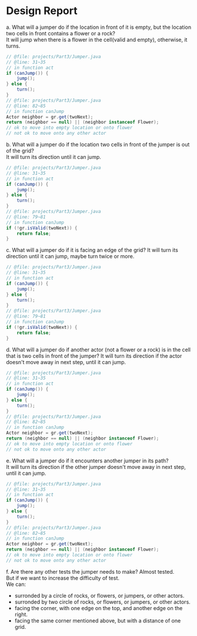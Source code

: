 # Design Report

a. What will a jumper do if the location in front of it is empty, but the location two cells in front contains a flower or a rock?  
It will jump when there is a flower in the cell(valid and empty), otherwise, it turns.
```java
// @file: projects/Part3/Jumper.java
// @line: 31~35
// in function act
if (canJump()) {
    jump();
} else {
    turn();
}
// @file: projects/Part3/Jumper.java
// @line: 82~85
// in function canJump
Actor neighbor = gr.get(twoNext);
return (neighbor == null) || (neighbor instanceof Flower);
// ok to move into empty location or onto flower
// not ok to move onto any other actor
```

b. What will a jumper do if the location two cells in front of the jumper is out of the grid?  
It will turn its direction until it can jump.
```java
// @file: projects/Part3/Jumper.java
// @line: 31~35
// in function act
if (canJump()) {
    jump();
} else {
    turn();
}
// @file: projects/Part3/Jumper.java
// @line: 79~81
// in function canJump
if (!gr.isValid(twoNext)) {
    return false;
}
```

c. What will a jumper do if it is facing an edge of the grid?
It will turn its direction until it can jump, maybe turn twice or more.  
```java
// @file: projects/Part3/Jumper.java
// @line: 31~35
// in function act
if (canJump()) {
    jump();
} else {
    turn();
}
// @file: projects/Part3/Jumper.java
// @line: 79~81
// in function canJump
if (!gr.isValid(twoNext)) {
    return false;
}
```

d. What will a jumper do if another actor (not a flower or a rock) is in the cell that is two cells in front of the jumper?
It will turn its direction if the actor doesn't move away in next step, until it can jump.  
```java
// @file: projects/Part3/Jumper.java
// @line: 31~35
// in function act
if (canJump()) {
    jump();
} else {
    turn();
}
// @file: projects/Part3/Jumper.java
// @line: 82~85
// in function canJump
Actor neighbor = gr.get(twoNext);
return (neighbor == null) || (neighbor instanceof Flower);
// ok to move into empty location or onto flower
// not ok to move onto any other actor
```

e. What will a jumper do if it encounters another jumper in its path?  
It will turn its direction if the other jumper doesn't move away in next step, until it can jump.
```java
// @file: projects/Part3/Jumper.java
// @line: 31~35
// in function act
if (canJump()) {
    jump();
} else {
    turn();
}
// @file: projects/Part3/Jumper.java
// @line: 82~85
// in function canJump
Actor neighbor = gr.get(twoNext);
return (neighbor == null) || (neighbor instanceof Flower);
// ok to move into empty location or onto flower
// not ok to move onto any other actor
```

f. Are there any other tests the jumper needs to make?
Almost tested.  
But if we want to increase the difficulty of test.   
We can:
- surronded by a circle of rocks, or flowers, or jumpers, or other actors.
- surronded by two circle of rocks, or flowers, or jumpers, or other actors.
- facing the corner, with one edge on the top, and another edge on the right.
- facing the same corner mentioned above, but with a distance of one grid.